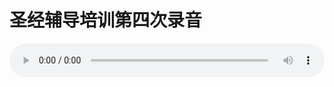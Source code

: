 # 圣经辅导培训第四次录音

<audio style="width: 100%;" preload="false" controls controlslist="nodownload"><source src="//file.simai.life/audio/mp3/old/12236.mp3" type="audio/mpeg">Your browser does not support the audio element.</audio>


